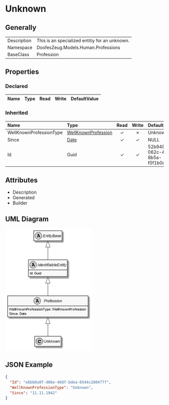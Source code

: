 ﻿# Unknown

## Generally

|||
|:-|:-|
|Description|This is an specialized entitiy for an unknown.|
|Namespace|DoofesZeug.Models.Human.Professions|
|BaseClass|Profession|

## Properties

### Declared

|Name|Type|Read|Write|DefaultValue|
|:---|:---|:--:|:---:|:-----------|

### Inherited

|Name|Type|Read|Write|DefaultValue|
|:---|:---|:--:|:---:|:-----------|
|WellKnownProfessionType|[WellKnownProfession](../../Enumerations/DoofesZeug.Models.Human.Professions\WellKnownProfession.md)|&#x2713;|&#x2717;|Unknown|
|Since|[Date](../../Models/DoofesZeug.Models.DateAndTime\Date.md)|&#x2713;|&#x2713;|NULL|
|Id|Guid|&#x2713;|&#x2713;|52b94962-062c-4293-8b5a-f0f1b0d9dbbf|

## Attributes

- Description
- Generated
- Builder

## UML Diagram

![Unknown.png](./Unknown.png "Unknown")

## JSON Example

```json
{
  "Id": "ebbb0a8f-d86e-48df-bdea-6544c280477f",
  "WellKnownProfessionType": "Unknown",
  "Since": "11.11.1942"
}
```

